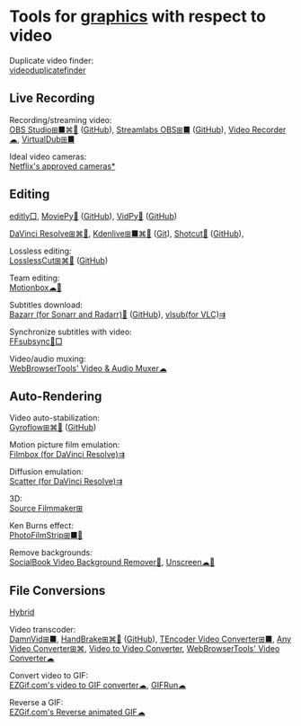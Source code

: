 
# Tools for [graphics](https://trendless.tech/graphics/) with respect to video

Duplicate video finder:  
[videoduplicatefinder](https://github.com/0x90d/videoduplicatefinder)

## Live Recording

Recording/streaming video:  
[OBS Studio⊞■⌘🐧](https://obsproject.com/) ([GitHub](https://github.com/obsproject/obs-studio)),
[Streamlabs OBS⊞■](https://streamlabs.com/streamlabs-obs) ([GitHub](https://github.com/stream-labs/desktop)),
[Video Recorder☁](https://webbrowsertools.com/video-recorder/),
[VirtualDub⊞■](https://sourceforge.net/projects/virtualdub/)

Ideal video cameras:  
[Netflix's approved cameras*](https://partnerhelp.netflixstudios.com/hc/en-us/articles/360000579527-Cameras-and-Image-Capture)

## Editing

[editly□](https://github.com/mifi/editly),
[MoviePy🐍](https://zulko.github.io/moviepy/) ([GitHub](https://github.com/Zulko/moviepy)),
[VidPy🐍](https://antiboredom.github.io/vidpy/) ([GitHub](https://github.com/antiboredom/vidpy))

[DaVinci Resolve⊞⌘🐧](https://www.blackmagicdesign.com/products/davinciresolve/),
[Kdenlive⊞■⌘🐧](https://kdenlive.org/) ([Git](https://invent.kde.org/multimedia/kdenlive)),
[Shotcut🐧](https://www.shotcut.org/) ([GitHub](https://github.com/mltframework/shotcut)),

Lossless editing:  
[LosslessCut⊞⌘🐧](https://mifi.no/losslesscut/) ([GitHub](https://github.com/mifi/lossless-cut))

Team editing:  
[Motionbox☁🤝](https://motionbox.io/)

Subtitles download:  
[Bazarr (for Sonarr and Radarr)💾](https://www.bazarr.media/) ([GitHub](https://github.com/morpheus65535/bazarr)),
[vlsub(for VLC)⇉](https://github.com/exebetche/vlsub)

Synchronize subtitles with video:  
[FFsubsync🐧□](https://github.com/smacke/ffsubsync)

Video/audio muxing:  
[WebBrowserTools' Video & Audio Muxer☁](https://webbrowsertools.com/video-audio-muxer/)

## Auto-Rendering

Video auto-stabilization:  
[Gyroflow⊞⌘🐧](https://gyroflow.xyz/) ([GitHub](https://github.com/gyroflow/gyroflow))

Motion picture film emulation:  
[Filmbox (for DaVinci Resolve)⇉](https://videovillage.com/filmbox/)

Diffusion emulation:  
[Scatter (for DaVinci Resolve)⇉](https://videovillage.com/scatter/)

3D:  
[Source Filmmaker⊞](https://store.steampowered.com/app/1840/Source_Filmmaker/)

Ken Burns effect:  
[PhotoFilmStrip⊞■🐧](https://www.photofilmstrip.org/en/)

Remove backgrounds:  
[SocialBook Video Background Remover🎰](https://socialbook.io/remove-video-background),
[Unscreen☁🔌](https://www.unscreen.com/)

## File Conversions

[Hybrid](https://www.selur.de/)

Video transcoder:  
[DamnVid⊞■](https://damnvid.en.softonic.com/),
[HandBrake⊞⌘🐧](https://handbrake.fr/) ([GitHub](https://github.com/HandBrake/HandBrake)),
[TEncoder Video Converter⊞■](https://www.fosshub.com/TEncoder-Video-Converter.html),
[Any Video Converter⊞⌘](https://www.anvsoft.com/any-video-converter-free.html),
[Video to Video Converter](https://www.videotovideo.org/),
[WebBrowserTools' Video Converter☁](https://webbrowsertools.com/video-converter/)

Convert video to GIF:  
[EZGif.com's video to GIF converter☁](https://ezgif.com/video-to-gif),
[GIFRun☁](https://gifrun.com/)

Reverse a GIF:  
[EZGif.com's Reverse animated GIF☁](https://ezgif.com/reverse)

